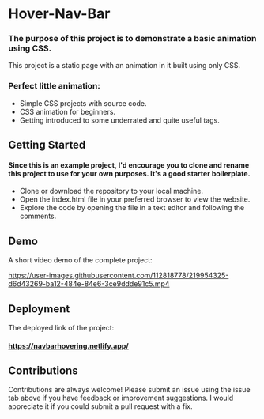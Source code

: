 # Hover-Nav-Bar

### The purpose of this project is to demonstrate a basic animation using CSS.

This project is a static page with an animation in it built using only CSS.

### Perfect little animation:

* Simple CSS projects with source code.
* CSS animation for beginners.
* Getting introduced to some underrated and quite useful tags.

## Getting Started
#### Since this is an example project, I'd encourage you to clone and rename this project to use for your own purposes. It's a good starter boilerplate.

* Clone or download the repository to your local machine.
* Open the index.html file in your preferred browser to view the website.
* Explore the code by opening the file in a text editor and following the comments.

## Demo

A short video demo of the complete project: 


https://user-images.githubusercontent.com/112818778/219954325-d6d43269-ba12-484e-84e6-3ce9ddde91c5.mp4












## Deployment

The deployed link of the project:
#### https://navbarhovering.netlify.app/

## Contributions

Contributions are always welcome! Please submit an issue using the issue tab above if you have feedback or improvement suggestions. I would appreciate it if you could submit a pull request with a fix.